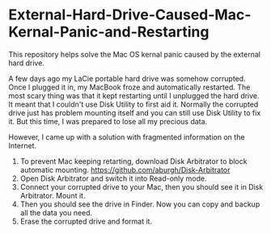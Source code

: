 # External-Hard-Drive-Caused-Mac-Kernal-Panic-and-Restarting
This repository helps solve the Mac OS kernal panic caused by the external hard drive.

A few days ago my LaCie portable hard drive was somehow corrupted. Once I plugged it in, my MacBook froze and automatically restarted. The most scary thing was that it kept restarting until I unplugged the hard drive. It meant that I couldn't use Disk Utility to first aid it.
Normally the corrupted drive just has problem mounting itself and you can still use Disk Utility to fix it. But this time, I was prepared to lose all my precious data.

However, I came up with a solution with fragmented information on the Internet.

1. To prevent Mac keeping retarting, download Disk Arbitrator to block automatic mounting. https://github.com/aburgh/Disk-Arbitrator
2. Open Disk Arbitrator and switch it into Read-only mode.
3. Connect your corrupted drive to your Mac, then you should see it in Disk Arbitrator. Mount it.
4. Then you should see the drive in Finder. Now you can copy and backup all the data you need.
5. Erase the corrupted drive and format it.
